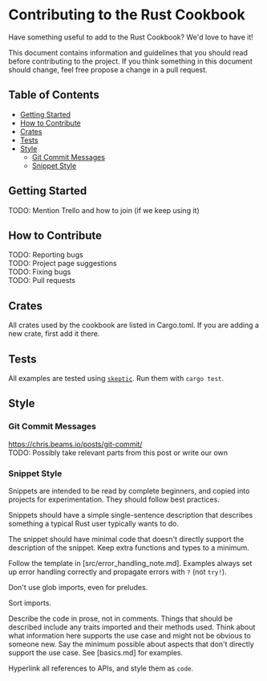 # Contributing to the Rust Cookbook

Have something useful to add to the Rust Cookbook? We'd love to have it!

This document contains information and guidelines that you should read before 
contributing to the project. If you think something in this document should change,
feel free propose a change in a pull request.

## Table of Contents
* [Getting Started](#getting-started)  
* [How to Contribute](#how-to-contribute)  
* [Crates](#crates)  
* [Tests](#tests)  
* [Style](#style)
    * [Git Commit Messages](#git-commit-messages)  
    * [Snippet Style](#snippet-style)  

## Getting Started
TODO: Mention Trello and how to join (if we keep using it)

## How to Contribute
TODO: Reporting bugs  
TODO: Project page suggestions  
TODO: Fixing bugs  
TODO: Pull requests  

## Crates

All crates used by the cookbook are listed in Cargo.toml. If you are
adding a new crate, first add it there.

## Tests

All examples are tested using [`skeptic`]. Run them with `cargo test`.

[`skeptic`]: https://github.com/brson/rust-skeptic

## Style

### Git Commit Messages
https://chris.beams.io/posts/git-commit/  
TODO: Possibly take relevant parts from this post or write our own

### Snippet Style

Snippets are intended to be read by complete beginners, and copied
into projects for experimentation. They should follow best practices.

Snippets should have a simple single-sentence description
that describes something a typical Rust user typically wants to do.

The snippet should have minimal code that doesn't directly support the
description of the snippet. Keep extra functions and types to a
minimum.

Follow the template in [src/error_handling_note.md]. Examples always
set up error handling correctly and propagate errors with `?` (not
`try!`).

Don't use glob imports, even for preludes.

Sort imports.

Describe the code in prose, not in comments. Things that should be
described include any traits imported and their methods used. Think
about what information here supports the use case and might not be
obvious to someone new. Say the minimum possible about aspects that
don't directly support the use case. See [basics.md] for examples.

Hyperlink all references to APIs, and style them as `code`.

